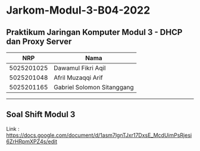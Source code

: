 # Jarkom-Modul-3-B04-2022

## Praktikum Jaringan Komputer Modul 3 - DHCP dan Proxy Server
NRP | Nama
-----------|---------------------------
5025201025 | Dawamul Fikri Aqil
5025201048 | Afril Muzaqqi Arif
5025201165 | Gabriel Solomon Sitanggang
---------------------------------------

## Soal Shift Modul 3
Link : https://docs.google.com/document/d/1asm7lgnTJxr17DxsE_McdUimPsRjesi6ZrHRpmXPZ4s/edit
